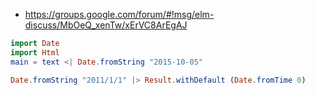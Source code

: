 - https://groups.google.com/forum/#!msg/elm-discuss/MbOeQ_xenTw/xErVC8ArEgAJ

```elm
import Date
import Html
main = text <| Date.fromString "2015-10-05"
```

```elm
Date.fromString "2011/1/1" |> Result.withDefault (Date.fromTime 0)
```
